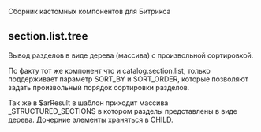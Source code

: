 Cборник кастомных компонентов для Битрикса

## section.list.tree

Вывод разделов в виде дерева (массива) с произвольной сортировкой. 

По факту тот же компонент что и catalog.section.list, только поддерживает параметр SORT_BY и SORT_ORDER, которые позволяют задать произвольный порядок сортировки
разделов.

Так же в $arResult в шаблон приходит массива _STRUCTURED_SECTIONS в котором разделы представлены в виде дерева. Дочерние элементы храняться в CHILD.